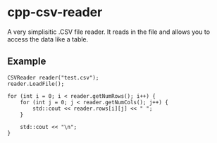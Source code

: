 # cpp-csv-reader
A very simplisitic .CSV file reader. It reads in the file and allows you to access the data like a table.

## Example

    CSVReader reader("test.csv");
    reader.LoadFile();

    for (int i = 0; i < reader.getNumRows(); i++) {
        for (int j = 0; j < reader.getNumCols(); j++) {
            std::cout << reader.rows[i][j] << " ";
        }

        std::cout << "\n";
    }
